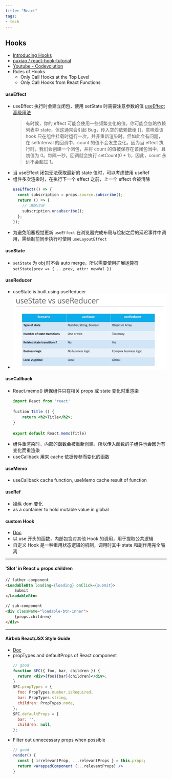 ```yaml
---
title: "React"
tags:
- tech
---
```


## Hooks
- [Introducing Hooks](https://reactjs.org/docs/hooks-intro.html)
- [puxiao / react-hook-tutorial](https://github.com/puxiao/react-hook-tutorial)
- [Youtube - Codevolution](https://www.youtube.com/playlist?list=PLC3y8-rFHvwisvxhZ135pogtX7_Oe3Q3A)
- Rules of Hooks
	- Only Call Hooks at the Top Level
	- Only Call Hooks from React Functions
#### useEffect
- useEffect 执行时会建立闭包，使用 setState 时需要注意参数的值
	[useEffect 高级用法](https://github.com/puxiao/react-hook-tutorial/blob/master/05%20useEffect%E9%AB%98%E7%BA%A7%E7%94%A8%E6%B3%95.md)
	>有时候，你的 effect 可能会使用一些频繁变化的值。你可能会忽略依赖列表中 state，但这通常会引起 Bug，传入空的依赖数组 []，意味着该 hook 只在组件挂载时运行一次，并非重新渲染时。但如此会有问题，在 setInterval 的回调中，count 的值不会发生变化。因为当 effect 执行时，我们会创建一个闭包，并将 count 的值被保存在该闭包当中，且初值为 0。每隔一秒，回调就会执行 setCount(0 + 1)，因此，count 永远不会超过 1。
- 当 useEffect 闭包无法获取最新的 state 值时，可以考虑使用 useRef
- 组件多次渲染时，在执行下一个 effect 之前，上一个 effect 会被清除
	```js
	useEffect(() => {
	  const subscription = props.source.subscribe();
	  return () => {
		// 清除订阅
		subscription.unsubscribe();
	  };
	});
	```
- 为避免阻塞视觉更新 `useEffect` 在浏览器完成布局与绘制之后的延迟事件中调用，需绘制前同步执行可使用 `useLayoutEffect`
#### useState
- `setState` 为 obj 时不会 auto merge，所以需要使用扩展运算符
	`setState(prev => { ...prev, attr: newVal })`
#### useReducer
- useState is built using useReducer
-  ![react-useStatevsuseReducer.png](/content/notes/images/react-useStatevsuseReducer.png)
#### useCallback
- React.memo() 确保组件只在相关 props 或 state 变化时重渲染
	```jsx
	import React from 'react'
	
	fuction Title () {
		return <h2>Title</h2>;
	}
	
	export default React.memo(Title)
	```
- 组件重渲染时，内部的函数会被重新创建，所以传入函数的子组件也会因为有变化而重渲染
- useCallback 用来 cache 依据传参而变化的函数
#### useMemo
- useCallback cache function, useMemo cache result of function
#### useRef
- 操纵 dom 变化
- as a container to hold mutable value in global
#### custom Hook
- [Doc](https://zh-hans.reactjs.org/docs/hooks-custom.html)
- 以 use 开头的函数，内部包含对其他 Hook 的调用，用于提取公共逻辑
- 自定义 Hook 是一种重用状态逻辑的机制，调用时其中 state 和副作用完全隔离
---
#### 'Slot' in React = props.children
```html
// father-component
<LoadableBtn loading={loading} onClick={submit}>
	Submit
</LoadableBtn>
```

```html
// sub-component
<div className="loadable-btn-inner">
	{props.children}
</div>
```
---
#### Airbnb React/JSX Style Guide
- [Doc](https://github.com/airbnb/javascript/tree/master/react)
- propTypes and defaultProps of React component
	```jsx
	// good
	function SFC({ foo, bar, children }) {
	  return <div>{foo}{bar}{children}</div>;
	}
	SFC.propTypes = {
	  foo: PropTypes.number.isRequired,
	  bar: PropTypes.string,
	  children: PropTypes.node,
	};
	SFC.defaultProps = {
	  bar: '',
	  children: null,
	};
	```
- Filter out unnecessary props when possible
	```jsx
	// good
	render() {
	  const { irrelevantProp, ...relevantProps } = this.props;
	  return <WrappedComponent {...relevantProps} />
	}
	```